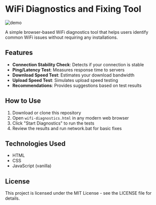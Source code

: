 # WiFi Diagnostics and Fixing Tool

![demo](https://github.com/user-attachments/assets/67eb1f47-e737-45eb-9271-91a0b39508da)


A simple browser-based WiFi diagnostics tool that helps users identify common WiFi issues without requiring any installations.

## Features

- **Connection Stability Check**: Detects if your connection is stable
- **Ping/Latency Test**: Measures response time to servers
- **Download Speed Test**: Estimates your download bandwidth
- **Upload Speed Test**: Simulates upload speed testing
- **Recommendations**: Provides suggestions based on test results

## How to Use

1. Download or clone this repository
2. Open `wifi-diagnostics.html` in any modern web browser
3. Click "Start Diagnostics" to run the tests
4. Review the results and run network.bat for basic fixes

## Technologies Used

- HTML
- CSS
- JavaScript (vanilla)

## License

This project is licensed under the MIT License - see the LICENSE file for details.
